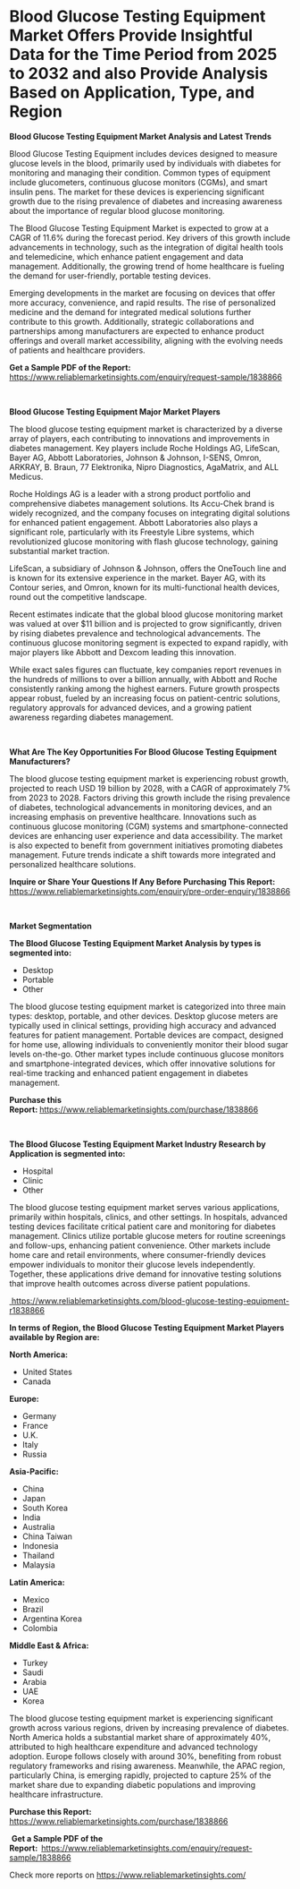 <p><h1>Blood Glucose Testing Equipment Market Offers Provide Insightful Data for the Time Period from 2025 to 2032 and also Provide Analysis Based on Application, Type, and Region</h1></p><p><strong>Blood Glucose Testing Equipment Market Analysis and Latest Trends</strong></p>
<p><p>Blood Glucose Testing Equipment includes devices designed to measure glucose levels in the blood, primarily used by individuals with diabetes for monitoring and managing their condition. Common types of equipment include glucometers, continuous glucose monitors (CGMs), and smart insulin pens. The market for these devices is experiencing significant growth due to the rising prevalence of diabetes and increasing awareness about the importance of regular blood glucose monitoring.</p><p>The Blood Glucose Testing Equipment Market is expected to grow at a CAGR of 11.6% during the forecast period. Key drivers of this growth include advancements in technology, such as the integration of digital health tools and telemedicine, which enhance patient engagement and data management. Additionally, the growing trend of home healthcare is fueling the demand for user-friendly, portable testing devices. </p><p>Emerging developments in the market are focusing on devices that offer more accuracy, convenience, and rapid results. The rise of personalized medicine and the demand for integrated medical solutions further contribute to this growth. Additionally, strategic collaborations and partnerships among manufacturers are expected to enhance product offerings and overall market accessibility, aligning with the evolving needs of patients and healthcare providers.</p></p>
<p><strong>Get a Sample PDF of the Report:&nbsp;</strong> <a href="https://www.reliablemarketinsights.com/enquiry/request-sample/1838866?utm_campaign=3024&utm_medium=2&utm_source=Github&utm_content=ia&utm_term=05032025&utm_id=blood-glucose-testing-equipment">https://www.reliablemarketinsights.com/enquiry/request-sample/1838866</a></p>
<p>&nbsp;</p>
<p><strong>Blood Glucose Testing Equipment Major Market Players</strong></p>
<p><p>The blood glucose testing equipment market is characterized by a diverse array of players, each contributing to innovations and improvements in diabetes management. Key players include Roche Holdings AG, LifeScan, Bayer AG, Abbott Laboratories, Johnson & Johnson, I-SENS, Omron, ARKRAY, B. Braun, 77 Elektronika, Nipro Diagnostics, AgaMatrix, and ALL Medicus. </p><p>Roche Holdings AG is a leader with a strong product portfolio and comprehensive diabetes management solutions. Its Accu-Chek brand is widely recognized, and the company focuses on integrating digital solutions for enhanced patient engagement. Abbott Laboratories also plays a significant role, particularly with its Freestyle Libre systems, which revolutionized glucose monitoring with flash glucose technology, gaining substantial market traction.</p><p>LifeScan, a subsidiary of Johnson & Johnson, offers the OneTouch line and is known for its extensive experience in the market. Bayer AG, with its Contour series, and Omron, known for its multi-functional health devices, round out the competitive landscape. </p><p>Recent estimates indicate that the global blood glucose monitoring market was valued at over $11 billion and is projected to grow significantly, driven by rising diabetes prevalence and technological advancements. The continuous glucose monitoring segment is expected to expand rapidly, with major players like Abbott and Dexcom leading this innovation.</p><p>While exact sales figures can fluctuate, key companies report revenues in the hundreds of millions to over a billion annually, with Abbott and Roche consistently ranking among the highest earners. Future growth prospects appear robust, fueled by an increasing focus on patient-centric solutions, regulatory approvals for advanced devices, and a growing patient awareness regarding diabetes management.</p></p>
<p>&nbsp;</p>
<p><strong>What Are The Key Opportunities For Blood Glucose Testing Equipment Manufacturers?</strong></p>
<p><p>The blood glucose testing equipment market is experiencing robust growth, projected to reach USD 19 billion by 2028, with a CAGR of approximately 7% from 2023 to 2028. Factors driving this growth include the rising prevalence of diabetes, technological advancements in monitoring devices, and an increasing emphasis on preventive healthcare. Innovations such as continuous glucose monitoring (CGM) systems and smartphone-connected devices are enhancing user experience and data accessibility. The market is also expected to benefit from government initiatives promoting diabetes management. Future trends indicate a shift towards more integrated and personalized healthcare solutions.</p></p>
<p><strong>Inquire or Share Your Questions If Any Before Purchasing This Report:</strong> <a href="https://www.reliablemarketinsights.com/enquiry/pre-order-enquiry/1838866?utm_campaign=3024&utm_medium=2&utm_source=Github&utm_content=ia&utm_term=05032025&utm_id=blood-glucose-testing-equipment">https://www.reliablemarketinsights.com/enquiry/pre-order-enquiry/1838866</a></p>
<p>&nbsp;</p>
<p><strong>Market Segmentation</strong></p>
<p><strong>The Blood Glucose Testing Equipment Market Analysis by types is segmented into:</strong></p>
<p><ul><li>Desktop</li><li>Portable</li><li>Other</li></ul></p>
<p><p>The blood glucose testing equipment market is categorized into three main types: desktop, portable, and other devices. Desktop glucose meters are typically used in clinical settings, providing high accuracy and advanced features for patient management. Portable devices are compact, designed for home use, allowing individuals to conveniently monitor their blood sugar levels on-the-go. Other market types include continuous glucose monitors and smartphone-integrated devices, which offer innovative solutions for real-time tracking and enhanced patient engagement in diabetes management.</p></p>
<p><strong>Purchase this Report:&nbsp;</strong><a href="https://www.reliablemarketinsights.com/purchase/1838866?utm_campaign=3024&utm_medium=2&utm_source=Github&utm_content=ia&utm_term=05032025&utm_id=blood-glucose-testing-equipment">https://www.reliablemarketinsights.com/purchase/1838866</a></p>
<p>&nbsp;</p>
<p><strong>The Blood Glucose Testing Equipment Market Industry Research by Application is segmented into:</strong></p>
<p><ul><li>Hospital</li><li>Clinic</li><li>Other</li></ul></p>
<p><p>The blood glucose testing equipment market serves various applications, primarily within hospitals, clinics, and other settings. In hospitals, advanced testing devices facilitate critical patient care and monitoring for diabetes management. Clinics utilize portable glucose meters for routine screenings and follow-ups, enhancing patient convenience. Other markets include home care and retail environments, where consumer-friendly devices empower individuals to monitor their glucose levels independently. Together, these applications drive demand for innovative testing solutions that improve health outcomes across diverse patient populations.</p></p>
<p><a href="https://www.reliablemarketinsights.com/blood-glucose-testing-equipment-r1838866?utm_campaign=3024&utm_medium=2&utm_source=Github&utm_content=ia&utm_term=05032025&utm_id=blood-glucose-testing-equipment">&nbsp;https://www.reliablemarketinsights.com/blood-glucose-testing-equipment-r1838866</a></p>
<p><strong>In terms of Region, the Blood Glucose Testing Equipment Market Players available by Region are:</strong></p>
<p>
    <p> <strong> North America: </strong>
        <ul>
            <li>United States</li>
            <li>Canada</li>
        </ul>
        </p> 
    <p> <strong> Europe: </strong>
        <ul>
            <li>Germany</li>
            <li>France</li>
            <li>U.K.</li>
            <li>Italy</li>
            <li>Russia</li>
        </ul>
        </p> 
    <p> <strong> Asia-Pacific: </strong>
        <ul>
            <li>China</li>
            <li>Japan</li>
            <li>South Korea</li>
            <li>India</li>
            <li>Australia</li>
            <li>China Taiwan</li>
            <li>Indonesia</li>
            <li>Thailand</li>
            <li>Malaysia</li>
        </ul>
        </p> 
    <p> <strong> Latin America: </strong>
        <ul>
            <li>Mexico</li>
            <li>Brazil</li>
            <li>Argentina Korea</li>
            <li>Colombia</li>
        </ul>
        </p> 
    <p> <strong> Middle East & Africa: </strong>
        <ul>
            <li>Turkey</li>
            <li>Saudi</li>
            <li>Arabia</li>
            <li>UAE</li>
            <li>Korea</li>
        </ul>
    </p>
    </p>
<p><p>The blood glucose testing equipment market is experiencing significant growth across various regions, driven by increasing prevalence of diabetes. North America holds a substantial market share of approximately 40%, attributed to high healthcare expenditure and advanced technology adoption. Europe follows closely with around 30%, benefiting from robust regulatory frameworks and rising awareness. Meanwhile, the APAC region, particularly China, is emerging rapidly, projected to capture 25% of the market share due to expanding diabetic populations and improving healthcare infrastructure.</p></p>
<p><strong>Purchase this Report: </strong><a href="https://www.reliablemarketinsights.com/purchase/1838866?utm_campaign=3024&utm_medium=2&utm_source=Github&utm_content=ia&utm_term=05032025&utm_id=blood-glucose-testing-equipment">https://www.reliablemarketinsights.com/purchase/1838866</a></p>
<p>&nbsp;<strong>Get a Sample PDF of the Report:&nbsp;&nbsp;</strong><a href="https://www.reliablemarketinsights.com/enquiry/request-sample/1838866?utm_campaign=3024&utm_medium=2&utm_source=Github&utm_content=ia&utm_term=05032025&utm_id=blood-glucose-testing-equipment">https://www.reliablemarketinsights.com/enquiry/request-sample/1838866</a></p>
<p><strong></strong></p>
<p>Check more reports on <a href="https://www.reliablemarketinsights.com/?utm_campaign=3024&utm_medium=2&utm_source=Github&utm_content=ia&utm_term=05032025&utm_id=blood-glucose-testing-equipment">https://www.reliablemarketinsights.com/</a></p>